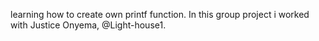 learning how to create own printf function. In this group project i worked with Justice Onyema, @Light-house1.
